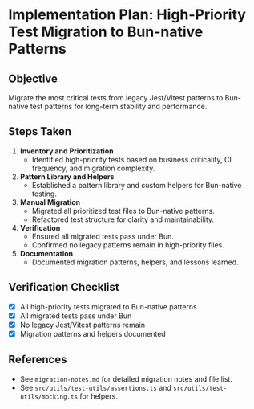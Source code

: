 # Implementation Plan: High-Priority Test Migration to Bun-native Patterns

## Objective

Migrate the most critical tests from legacy Jest/Vitest patterns to Bun-native test patterns for long-term stability and performance.

## Steps Taken

1. **Inventory and Prioritization**
   - Identified high-priority tests based on business criticality, CI frequency, and migration complexity.
2. **Pattern Library and Helpers**
   - Established a pattern library and custom helpers for Bun-native testing.
3. **Manual Migration**
   - Migrated all prioritized test files to Bun-native patterns.
   - Refactored test structure for clarity and maintainability.
4. **Verification**
   - Ensured all migrated tests pass under Bun.
   - Confirmed no legacy patterns remain in high-priority files.
5. **Documentation**
   - Documented migration patterns, helpers, and lessons learned.

## Verification Checklist

- [x] All high-priority tests migrated to Bun-native patterns
- [x] All migrated tests pass under Bun
- [x] No legacy Jest/Vitest patterns remain
- [x] Migration patterns and helpers documented

## References

- See `migration-notes.md` for detailed migration notes and file list.
- See `src/utils/test-utils/assertions.ts` and `src/utils/test-utils/mocking.ts` for helpers.
